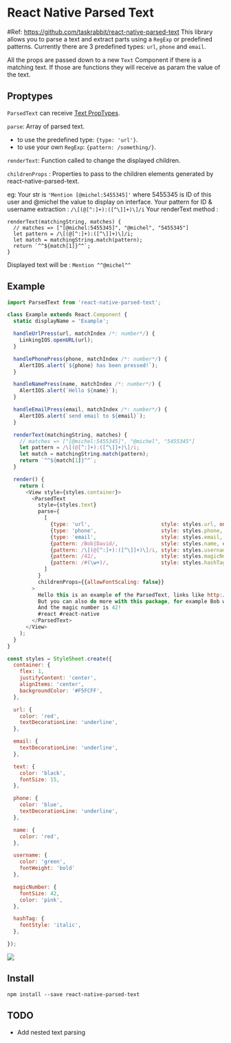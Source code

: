 # React Native Parsed Text
#Ref: https://github.com/taskrabbit/react-native-parsed-text
This library allows you to parse a text and extract parts using a `RegExp` or predefined patterns.
Currently there are 3 predefined types: `url`, `phone` and `email`.

All the props are passed down to a new `Text` Component if there is a matching text. If those are functions they will receive as param the value of the text.

## Proptypes

`ParsedText` can receive [Text PropTypes](https://facebook.github.io/react-native/docs/text.html).

`parse`: Array of parsed text.
* to use the predefined type: `{type: 'url'}`.
* to use your own `RegExp`: `{pattern: /something/}`.

`renderText`: Function called to change the displayed children.

`childrenProps` : Properties to pass to the children elements generated by react-native-parsed-text.

eg:
Your str is ```'Mention [@michel:5455345]'``` where 5455345 is ID of this user and @michel the value to display on interface.
Your pattern for ID & username extraction : ```/\[(@[^:]+):([^\]]+)\]/i```
Your renderText method :
```
renderText(matchingString, matches) {
  // matches => ["[@michel:5455345]", "@michel", "5455345"]
  let pattern = /\[(@[^:]+):([^\]]+)\]/i;
  let match = matchingString.match(pattern);
  return `^^${match[1]}^^`;
}
```
Displayed text will be : ```Mention ^^@michel^^```

## Example

```javascript
import ParsedText from 'react-native-parsed-text';

class Example extends React.Component {
  static displayName = 'Example';

  handleUrlPress(url, matchIndex /*: number*/) {
    LinkingIOS.openURL(url);
  }

  handlePhonePress(phone, matchIndex /*: number*/) {
    AlertIOS.alert(`${phone} has been pressed!`);
  }

  handleNamePress(name, matchIndex /*: number*/) {
    AlertIOS.alert(`Hello ${name}`);
  }

  handleEmailPress(email, matchIndex /*: number*/) {
    AlertIOS.alert(`send email to ${email}`);
  }

  renderText(matchingString, matches) {
    // matches => ["[@michel:5455345]", "@michel", "5455345"]
    let pattern = /\[(@[^:]+):([^\]]+)\]/i;
    let match = matchingString.match(pattern);
    return `^^${match[1]}^^`;
  }

  render() {
    return (
      <View style={styles.container}>
        <ParsedText
          style={styles.text}
          parse={
            [
              {type: 'url',                       style: styles.url, onPress: this.handleUrlPress},
              {type: 'phone',                     style: styles.phone, onPress: this.handlePhonePress},
              {type: 'email',                     style: styles.email, onPress: this.handleEmailPress},
              {pattern: /Bob|David/,              style: styles.name, onPress: this.handleNamePress},
              {pattern: /\[(@[^:]+):([^\]]+)\]/i, style: styles.username, onPress: this.handleNamePress, renderText: this.renderText},
              {pattern: /42/,                     style: styles.magicNumber},
              {pattern: /#(\w+)/,                 style: styles.hashTag},
            ]
          }
          childrenProps={{allowFontScaling: false}}
        >
          Hello this is an example of the ParsedText, links like http://www.google.com or http://www.facebook.com are clickable and phone number 444-555-6666 can call too.
          But you can also do more with this package, for example Bob will change style and David too. foo@gmail.com
          And the magic number is 42!
          #react #react-native
        </ParsedText>
      </View>
    );
  }
}

const styles = StyleSheet.create({
  container: {
    flex: 1,
    justifyContent: 'center',
    alignItems: 'center',
    backgroundColor: '#F5FCFF',
  },

  url: {
    color: 'red',
    textDecorationLine: 'underline',
  },

  email: {
    textDecorationLine: 'underline',
  },

  text: {
    color: 'black',
    fontSize: 15,
  },

  phone: {
    color: 'blue',
    textDecorationLine: 'underline',
  },

  name: {
    color: 'red',
  },

  username: {
    color: 'green',
    fontWeight: 'bold'
  },

  magicNumber: {
    fontSize: 42,
    color: 'pink',
  },

  hashTag: {
    fontStyle: 'italic',
  },

});
```

![](https://cloud.githubusercontent.com/assets/159813/11152673/d5fe86f0-89e8-11e5-8b5e-f3c06bdc1b6b.gif)

## Install

`npm install --save react-native-parsed-text`

## TODO

* Add nested text parsing
